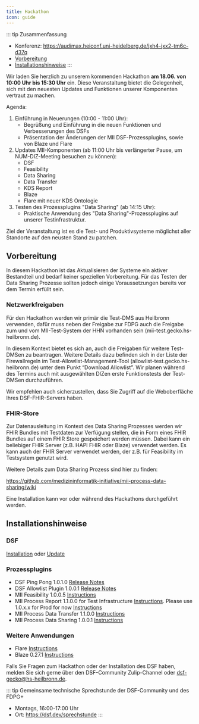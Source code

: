 ```yaml
---
title: Hackathon
icon: guide
---
```


<!--<meta http-equiv="refresh" content="0;url=https://audimax.heiconf.uni-heidelberg.de/jxh4-jxx2-tm6c-d37q">-->

::: tip Zusammenfassung
- Konferenz: https://audimax.heiconf.uni-heidelberg.de/jxh4-jxx2-tm6c-d37q
- [Vorbereitung](#vorbereitung)
- [Installationshinweise](#installationshinweise)
:::

Wir laden Sie herzlich zu unserem kommenden Hackathon **am 18.06. von 10:00 Uhr bis 15:30 Uhr** ein. Diese Veranstaltung bietet die Gelegenheit, sich mit den neuesten Updates und Funktionen unserer Komponenten vertraut zu machen.


Agenda:

1. Einführung in Neuerungen (10:00 - 11:00 Uhr):
   - Begrüßung und Einführung in die neuen Funktionen und Verbesserungen des DSFs
   - Präsentation der Änderungen der MII DSF-Prozessplugins, sowie von Blaze und Flare 
2. Updates MII-Komponenten (ab 11:00 Uhr bis verlängerter Pause, um NUM-DIZ-Meeting besuchen zu können):  
   - DSF
   - Feasibility
   - Data Sharing
   - Data Transfer
   - KDS Report
   - Blaze
   - Flare mit neuer KDS Ontologie
3. Testen des Prozessplugins "Data Sharing" (ab 14:15 Uhr):
   - Praktische Anwendung des "Data Sharing"-Prozessplugins auf unserer Testinfrastruktur.

Ziel der Veranstaltung ist es die Test- und Produktivsysteme möglichst aller Standorte auf den neusten Stand zu patchen.




## Vorbereitung
In diesem Hackathon ist das Aktualisieren der Systeme ein aktiver Bestandteil und bedarf keiner speziellen Vorbereitung. Für das Testen der Data Sharing Prozesse sollten jedoch einige Voraussetzungen bereits vor dem Termin erfüllt sein.

### Netzwerkfreigaben

Für den Hackathon werden wir primär die Test-DMS aus Heilbronn verwenden, dafür muss neben der Freigabe zur FDPG auch die Freigabe zum und vom MII-Test-System der HHN vorhanden sein (mii-test.gecko.hs-heilbronn.de).

In diesem Kontext bietet es sich an, auch die Freigaben für weitere Test-DMSen zu beantragen. Weitere Details dazu befinden sich in der Liste der Firewallregeln im Test-Allowlist-Management-Tool (allowlist-test.gecko.hs-heilbronn.de) unter dem Punkt “Download Allowlist”. Wir planen während des Termins auch mit ausgewählten DIZen erste Funktionstests der Test-DMSen durchzuführen.

Wir empfehlen auch sicherzustellen, dass Sie Zugriff auf die Weboberfläche Ihres DSF-FHIR-Servers haben.

### FHIR-Store

Zur Datenausleitung im Kontext des Data Sharing Prozesses werden wir FHIR Bundles mit Testdaten zur Verfügung stellen, die in Form eines FHIR Bundles auf einem FHIR Store gespeichert werden müssen. Dabei kann ein beliebiger FHIR Server (z.B. HAPI FHIR oder Blaze) verwendet werden. Es kann auch der FHIR Server verwendet werden, der z.B. für Feasibility im Testsystem genutzt wird.

Weitere Details zum Data Sharing Prozess sind hier zu finden:

https://github.com/medizininformatik-initiative/mii-process-data-sharing/wiki

Eine Installation kann vor oder während des Hackathons durchgeführt werden.

## Installationshinweise

### DSF
[Installation](https://dsf.dev/stable/maintain/install.html) oder [Update](https://dsf.dev/stable/maintain/upgrade-from-1.html)

### Prozessplugins
- DSF Ping Pong 1.0.1.0 [Release Notes](https://github.com/datasharingframework/dsf-process-ping-pong/releases/tag/v1.0.1.0)
- DSF Allowlist Plugin 1.0.0.1 [Release Notes](https://github.com/datasharingframework/dsf-process-allow-list/releases/tag/v1.0.0.1)
- MII Feasibility 1.0.0.5 [Instructions](https://github.com/medizininformatik-initiative/feasibility-deploy/wiki/DSF-Middleware-Setup)
- MII Process Report 1.1.0.0 for Test Infrastructure [Instructions](https://github.com/medizininformatik-initiative/mii-process-report/wiki/Process-Report-Deployment-v1.1.x.x). Please use 1.0.x.x for Prod for now [Instructions](https://github.com/medizininformatik-initiative/mii-process-report/wiki/Process-Report-Deployment-v1.0.x.x)
- MII Process Data Transfer 1.1.0.0 [Instructions](https://github.com/medizininformatik-initiative/mii-process-data-transfer/wiki/Process-Data-Transfer-Deployment-v1.0.x.x)
- MII Process Data Sharing 1.0.0.1 [Instructions](https://github.com/medizininformatik-initiative/mii-process-data-sharing/wiki/Process-Data-Sharing-Deployment-v1.0.x.x)

### Weitere Anwendungen
- Flare [Instructions](https://github.com/medizininformatik-initiative/flare)
- Blaze 0.27.1 [Instructions](https://github.com/samply/blaze/blob/master/docs/deployment/README.md)



Falls Sie Fragen zum Hackathon oder der Installation des DSF haben, melden Sie sich gerne über den DSF-Community Zulip-Channel oder dsf-gecko@hs-heilbronn.de. 

::: tip Gemeinsame technische Sprechstunde der DSF-Community und des FDPG+
- Montags, 16:00-17:00 Uhr
- Ort: https://dsf.dev/sprechstunde
:::